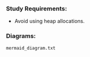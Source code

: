 <h3>Study Requirements:</h3>

- Avoid using heap allocations.

<h3>Diagrams:</h3>

`mermaid_diagram.txt`